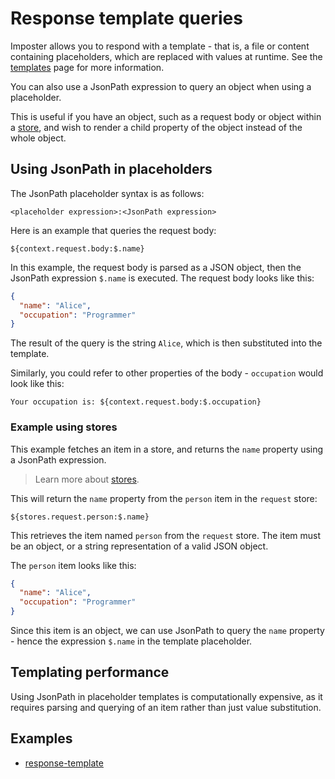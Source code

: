 # Response template queries

Imposter allows you to respond with a template - that is, a file or content containing placeholders, which are replaced with values at runtime. See the [templates](./templates.md) page for more information.

You can also use a JsonPath expression to query an object when using a placeholder.

This is useful if you have an object, such as a request body or object within a [store](./stores.md), and wish to render a child property of the object instead of the whole object.

## Using JsonPath in placeholders

The JsonPath placeholder syntax is as follows:

```
<placeholder expression>:<JsonPath expression>
```

Here is an example that queries the request body:

```
${context.request.body:$.name}
```

In this example, the request body is parsed as a JSON object, then the JsonPath expression `$.name` is executed. The request body looks like this:

```json
{
  "name": "Alice",
  "occupation": "Programmer"
}
```

The result of the query is the string `Alice`, which is then substituted into the template.

Similarly, you could refer to other properties of the body - `occupation` would look like this:

```
Your occupation is: ${context.request.body:$.occupation}
```

### Example using stores

This example fetches an item in a store, and returns the `name` property using a JsonPath expression.

> Learn more about [stores](./stores.md).

This will return the `name` property from the `person` item in the `request` store:

```
${stores.request.person:$.name}
```

This retrieves the item named `person` from the `request` store. The item must be an object, or a string representation of a valid JSON object.

The `person` item looks like this:

```json
{
  "name": "Alice",
  "occupation": "Programmer"
}
```

Since this item is an object, we can use JsonPath to query the `name` property - hence the expression `$.name` in the template placeholder.

## Templating performance

Using JsonPath in placeholder templates is computationally expensive, as it requires parsing and querying of an item rather than just value substitution.

## Examples

- [response-template](https://github.com/imposter-project/examples/blob/main/rest/response-template)
